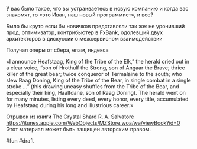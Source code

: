 У вас было такое, что вы устраиваетесь в новую компанию и когда вас знакомят, то «это Иван, наш новый программист», и все? 

Было бы круто если бы новичков представляли так же: не уронивший прод, оптимизатор, контрибьютер в FxBank, одолевший двух архитекторов в дискуссии о межсервисном взаимодействии

Получал оперы от сбера, епам, яндекса 


«I announce Heafstaag, King of the Tribe of the Elk,” the herald cried out in a clear voice, “son of Hrothulf the Strong, son of Angaar the Brave; thrice killer of the great bear; twice conqueror of Termalaine to the south; who slew Raag Doning, King of the Tribe of the Bear, in single combat in a single stroke …” (this drawing uneasy shuffles from the Tribe of the Bear, and especially their king, Haalfdane, son of Raag Doning). The herald went on for many minutes, listing every deed, every honor, every title, accumulated by Heafstaag during his long and illustrious career.»

Отрывок из книги
The Crystal Shard
R. A. Salvatore
https://itunes.apple.com/WebObjects/MZStore.woa/wa/viewBook?id=0
Этот материал может быть защищен авторским правом.

#fun
#draft